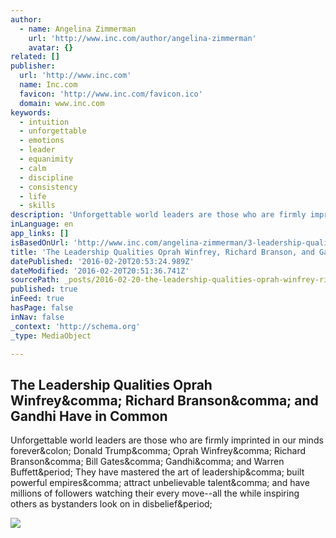 ```yaml
---
author:
  - name: Angelina Zimmerman
    url: 'http://www.inc.com/author/angelina-zimmerman'
    avatar: {}
related: []
publisher:
  url: 'http://www.inc.com'
  name: Inc.com
  favicon: 'http://www.inc.com/favicon.ico'
  domain: www.inc.com
keywords:
  - intuition
  - unforgettable
  - emotions
  - leader
  - equanimity
  - calm
  - discipline
  - consistency
  - life
  - skills
description: 'Unforgettable world leaders are those who are firmly imprinted in our minds forever: Donald Trump, Oprah Winfrey, Richard Branson, Bill Gates, Gandhi, and Warren Buffett. They have mastered the art of leadership, built powerful empires, attract unbelievable talent, and have millions of followers watching their every move--all the while inspiring others as bystanders look on in disbelief.'
inLanguage: en
app_links: []
isBasedOnUrl: 'http://www.inc.com/angelina-zimmerman/3-leadership-qualities-oprah-winfrey-richard-branson-and-gandhi-all-have-in-comm.html'
title: 'The Leadership Qualities Oprah Winfrey, Richard Branson, and Gandhi Have in Common'
datePublished: '2016-02-20T20:53:24.989Z'
dateModified: '2016-02-20T20:51:36.741Z'
sourcePath: _posts/2016-02-20-the-leadership-qualities-oprah-winfrey-richard-branson-and.md
published: true
inFeed: true
hasPage: false
inNav: false
_context: 'http://schema.org'
_type: MediaObject

---
```

<article style=""><h1>The Leadership Qualities Oprah Winfrey&amp;comma; Richard Branson&amp;comma; and Gandhi Have in Common</h1><p>Unforgettable world leaders are those who are firmly imprinted in our minds forever&amp;colon; Donald Trump&amp;comma; Oprah Winfrey&amp;comma; Richard Branson&amp;comma; Bill Gates&amp;comma; Gandhi&amp;comma; and Warren Buffett&amp;period; They have mastered the art of leadership&amp;comma; built powerful empires&amp;comma; attract unbelievable talent&amp;comma; and have millions of followers watching their every move--all the while inspiring others as bystanders look on in disbelief&amp;period;</p><img src="http://images.inc.com/uploaded_files/image/970x450/getty_456624785_80069.jpg" /></article>